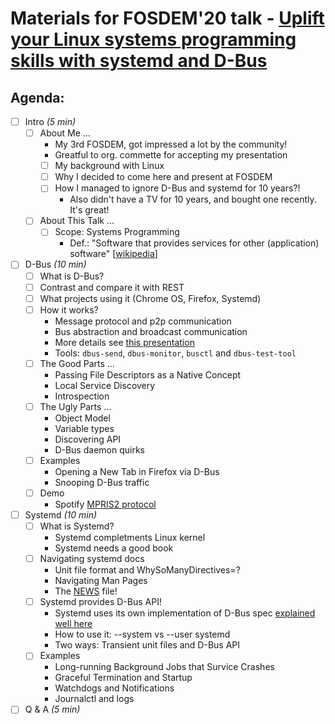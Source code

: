# Materials for FOSDEM'20 talk - [Uplift your Linux systems programming skills with systemd and D-Bus](https://fosdem.org/2020/schedule/event/golinux/)

## Agenda:
- [ ] Intro *(5 min)*
  - [ ] About Me ...
      * My 3rd FOSDEM, got impressed a lot by the community!
      * Greatful to org. commette for accepting my presentation
    - [ ] My background with Linux
    - [ ] Why I decided to come here and present at FOSDEM
    - [ ] How I managed to ignore D-Bus and systemd for 10 years?!
      * Also didn't have a TV for 10 years, and bought one recently. It's great!
  - [ ] About This Talk ...
    - [ ] Scope: Systems Programming
      * Def.: "Software that provides services for other (application) software" [[wikipedia](https://en.wikipedia.org/wiki/Systems_programming)]

- [ ] D-Bus *(10 min)*
  - [ ] What is D-Bus?
  - [ ] Contrast and compare it with REST
  - [ ] What projects using it (Chrome OS, Firefox, Systemd)
  - [ ] How it works?
    * Message protocol and p2p communication
    * Bus abstraction and broadcast communication
    * More details see [this presentation](https://bootlin.com/pub/conferences/2016/meetup/dbus/josserand-dbus-meetup.pdf)
    * Tools: `dbus-send`, `dbus-monitor`, `busctl` and `dbus-test-tool`
  - [ ] The Good Parts ...
    * Passing File Descriptors as a Native Concept
    * Local Service Discovery
    * Introspection
  - [ ] The Ugly Parts ...
    * Object Model 
    * Variable types
    * Discovering API
    * D-Bus daemon quirks
  - [ ] Examples
    * Opening a New Tab in Firefox via D-Bus
    * Snooping D-Bus traffic
  - [ ] Demo
    * Spotify [MPRIS2 protocol](https://specifications.freedesktop.org/mpris-spec/latest/)

- [ ] Systemd *(10 min)*
  - [ ] What is Systemd?
    * Systemd completments Linux kernel
    * Systemd needs a good book
  - [ ] Navigating systemd docs
    * Unit file format and WhySoManyDirectives=?
    * Navigating Man Pages
    * The [NEWS](https://github.com/systemd/systemd/blob/master/NEWS) file!
  - [ ] Systemd provides D-Bus API!
    * Systemd uses its own implementation of D-Bus spec [explained well here](http://0pointer.net/blog/the-new-sd-bus-api-of-systemd.html)
    * How to use it: --system vs --user systemd
    * Two ways: Transient unit files and D-Bus API
  - [ ] Examples
    * Long-running Background Jobs that Survice Crashes
    * Graceful Termination and Startup
    * Watchdogs and Notifications
    * Journalctl and logs

- [ ] Q & A *(5 min)*
